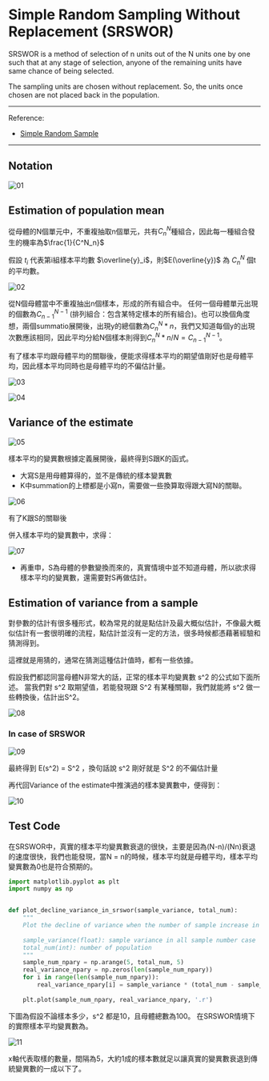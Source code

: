 # Simple Random Sampling Without Replacement (SRSWOR)

SRSWOR is a method of selection of n units out of the N units one by one such that at any stage of selection, anyone of the remaining units have same chance of being selected.

The sampling units are chosen without replacement. So, the units once chosen are not placed back in the population.

----
Reference:
- [Simple Random Sample](http://home.iitk.ac.in/~shalab/sampling/chapter2-sampling-simple-random-sampling.pdf)
----

## Notation

![01](https://i.imgur.com/0ZRKMJk.png)


## Estimation of population mean

從母體的N個單元中，不重複抽取n個單元，共有$C^N_n$種組合，因此每一種組合發生的機率為$\frac{1}{C^N_n}$

假設 $t_i$ 代表第i組樣本平均數 $\overline{y}_i$，則$E(\overline{y})$ 為 ${C^N_n}$ 個t的平均數。

![02](https://i.imgur.com/DjlrZ5j.png)

從N個母體當中不重複抽出n個樣本，形成的所有組合中。 任何一個母體單元出現的個數為$C^{N-1}_{n - 1}$ (排列組合：包含某特定樣本的所有組合)。也可以換個角度想，兩個summatio展開後，出現y的總個數為${C^N_n} * n$，我們又知道每個y的出現次數應該相同，因此平均分給N個樣本則得到${C^N_n} * n / N = C^{N-1}_{n - 1}$。

有了樣本平均跟母體平均的關聯後，便能求得樣本平均的期望值剛好也是母體平均，因此樣本平均同時也是母體平均的不偏估計量。

![03](https://i.imgur.com/lWsctV1.png)

![04](https://i.imgur.com/3eBgLKv.png)


## Variance of the estimate

![05](https://i.imgur.com/tDKdjfM.png)

樣本平均的變異數根據定義展開後，最終得到S跟K的函式。

- 大寫S是用母體算得的，並不是傳統的樣本變異數
- K中summation的上標都是小寫n，需要做一些換算取得跟大寫N的關聯。

![06](https://i.imgur.com/DlDTaL5.png)

有了K跟S的關聯後

併入樣本平均的變異數中，求得：

![07](https://i.imgur.com/BdSpvPr.png)

- 再重申，S為母體的參數變換而來的，真實情境中並不知道母體，所以欲求得樣本平均的變異數，還需要對S再做估計。

## Estimation of variance from a sample

對參數的估計有很多種形式，較為常見的就是點估計及最大概似估計，不像最大概似估計有一套很明確的流程，點估計並沒有一定的方法，很多時候都憑藉著經驗和猜測得到。

這裡就是用猜的，通常在猜測這種估計值時，都有一些依據。

假設我們都認同當母體N非常大的話，正常的樣本平均變異數 s^2 的公式如下面所述。
當我們對 s^2 取期望值，若能發現跟 S^2 有某種關聯，我們就能將 s^2 做一些轉換後，估計出S^2。

![08](https://i.imgur.com/o0hlnGv.png)

### In case of SRSWOR

![09](https://i.imgur.com/ICqiUDs.png)

最終得到 E(s^2) = S^2 ，換句話說 s^2 剛好就是 S^2 的不偏估計量

再代回Variance of the estimate中推演過的樣本變異數中，便得到：

![10](https://i.imgur.com/GrAdFX6.png)


## Test Code

在SRSWOR中，真實的樣本平均變異數衰退的很快，主要是因為(N-n)/(Nn)衰退的速度很快，我們也能發現，當N = n的時候，樣本平均就是母體平均，樣本平均變異數為0也是符合預期的。

```python
import matplotlib.pyplot as plt
import numpy as np


def plot_decline_variance_in_srswor(sample_variance, total_num):
    """
    Plot the decline of variance when the number of sample increase in the SRSWOR case.
    
    sample_variance(float): sample variance in all sample number case
    total_num(int): number of population
    """
    sample_num_npary = np.arange(5, total_num, 5)
    real_variance_npary = np.zeros(len(sample_num_npary))
    for i in range(len(sample_num_npary)):
        real_variance_npary[i] = sample_variance * (total_num - sample_num_npary[i]) / (total_num * sample_num_npary[i])
        
    plt.plot(sample_num_npary, real_variance_npary, '.r')
```

下圖為假設不論樣本多少，s^2 都是10，且母體總數為100。
在SRSWOR情境下的實際樣本平均變異數為。

![11](https://i.imgur.com/8bjQpcs.png)

x軸代表取樣的數量，間隔為5，大約1成的樣本數就足以讓真實的變異數衰退到傳統變異數的一成以下了。
